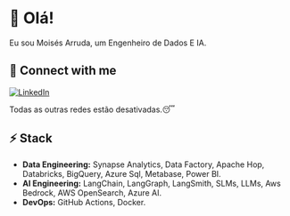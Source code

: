 # 👋 Olá!

Eu sou Moisés Arruda, um Engenheiro de Dados E IA. 

## 🔗 Connect with me
[![LinkedIn](https://img.shields.io/badge/linkedin-%230077B5.svg?style=for-the-badge&logo=linkedin&logoColor=white)](https://www.linkedin.com/in/dataengineer-moisesarruda/)

Todas as outras redes estão desativadas.😴 

## ⚡ Stack

* **Data Engineering:** Synapse Analytics, Data Factory, Apache Hop, Databricks, BigQuery, Azure Sql, Metabase, Power BI.
* **AI Engineering:** LangChain, LangGraph, LangSmith, SLMs, LLMs, Aws Bedrock, AWS OpenSearch, Azure AI. 
* **DevOps:** GitHub Actions, Docker.
